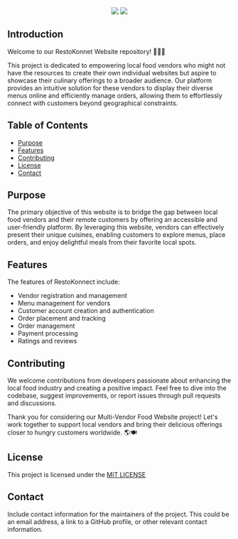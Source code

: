 <div align='center'>
  <img src="https://github.com/MichaelDecent/RestoKonnect/assets/111002205/80b84e46-f4ea-42e0-ac81-e8984e92120e">
  <img src="https://github.com/MichaelDecent/RestoKonnect/assets/111002205/f9239ef3-5ec3-49d5-aa2c-a7d34bf016d2">
  <br />
</div>

## Introduction
Welcome to our RestoKonnet Website repository! 🍔🌮🍕

This project is dedicated to empowering local food vendors who might not have the resources to create their own individual websites but aspire to showcase their culinary offerings to a broader audience. Our platform provides an intuitive solution for these vendors to display their diverse menus online and efficiently manage orders, allowing them to effortlessly connect with customers beyond geographical constraints.

## Table of Contents
- [Purpose](#purpose)
- [Features](#features)
- [Contributing](#contributing)
- [License](#license)
- [Contact](#contact)

## Purpose
The primary objective of this website is to bridge the gap between local food vendors and their remote customers by offering an accessible and user-friendly platform. By leveraging this website, vendors can effectively present their unique cuisines, enabling customers to explore menus, place orders, and enjoy delightful meals from their favorite local spots.

## Features

The features of RestoKonnect include:

- Vendor registration and management
- Menu management for vendors
- Customer account creation and authentication
- Order placement and tracking
- Order management
- Payment processing
- Ratings and reviews
  
## Contributing

We welcome contributions from developers passionate about enhancing the local food industry and creating a positive impact. Feel free to dive into the codebase, suggest improvements, or report issues through pull requests and discussions.

Thank you for considering our Multi-Vendor Food Website project! Let's work together to support local vendors and bring their delicious offerings closer to hungry customers worldwide. 🌎🍽️

## License

This project is licensed under the [MIT LICENSE](https://github.com/MichaelDecent/RestoKonnect/blob/main/LICENSE)

## Contact

Include contact information for the maintainers of the project. This could be an email address, a link to a GitHub profile, or other relevant contact information.
